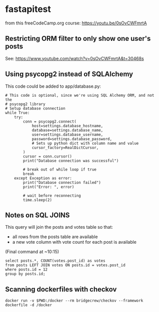 # fastapitest

from this freeCodeCamp.org course: https://youtu.be/0sOvCWFmrtA

## Restricting ORM filter to only show one user's posts
See: https://www.youtube.com/watch?v=0sOvCWFmrtA&t=30468s

## Using psycopg2 instead of SQLAlchemy
This code could be added to app/database.py:
```
# This code is optional, since we're using SQL Alchemy ORM, and not the
# psycopg2 library
# Setup database connection
while True:
    try:
        conn = psycopg2.connect(
            host=settings.database_hostname,
            database=settings.database_name,
            user=settings.database_username,
            password=settings.database_password,
            # Sets up python dict with column name and value
            cursor_factory=RealDictCursor,
        )
        cursor = conn.cursor()
        print("Database connection was successful")

        # break out of while loop if true
        break
    except Exception as error:
        print("Database connection failed")
        print("Error: ", error)

        # wait before reconnecting
        time.sleep(2)
```

## Notes on SQL JOINS

This query will join the posts and votes table so that:
* all rows from the posts table are available
* a new vote column with vote count for each post is available

(Final command at ~10:15)
```
select posts.*, COUNT(votes.post_id) as votes
from posts LEFT JOIN votes ON posts.id = votes.post_id
where posts.id = 12
group by posts.id;
```

## Scanning dockerfiles with checkov
```
docker run -v $PWD:/docker --rm bridgecrew/checkov --framework dockerfile -d /docker
```
